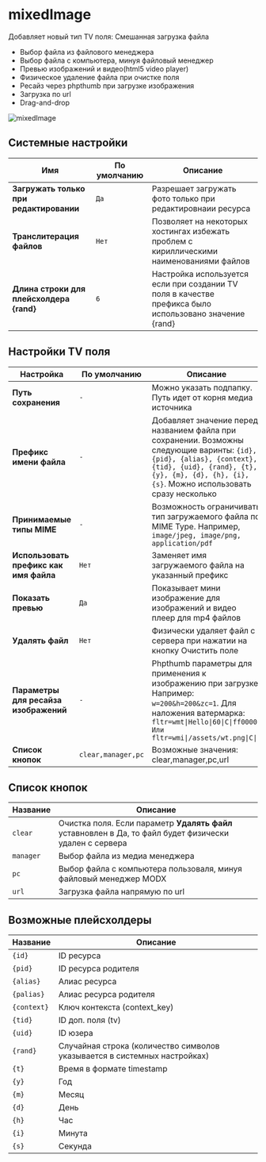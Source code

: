 # mixedImage

Добавляет новый тип TV поля: Смешанная загрузка файла

- Выбор файла из файлового менеджера
- Выбор файла с компьютера, минуя файловый менеджер
- Превью изображений и видео(html5 video player)
- Физическое удаление файла при очистке поля
- Ресайз через phpthumb при загрузке изображения
- Загрузка по url
- Drag-and-drop

![mixedImage](https://file.modx.pro/files/1/b/1/1b19540fc2888f0c02879617e55c1039.png)

## Системные настройки

| Имя                                      | По умолчанию | Описание                                                                                               |
| ---------------------------------------- | ------------ | ------------------------------------------------------------------------------------------------------ |
| **Загружать только при редактировании**  | `Да`         | Разрешает загружать фото только при редактировнаии ресурса                                             |
| **Транслитерация файлов**                | `Нет`        | Позволяет на некоторых хостингах избежать проблем с кириллическими наименованиями файлов               |
| **Длина строки для плейсхолдера {rand}** | `6`          | Настройка используется если при создании TV поля в качестве префикса было использовано значение {rand} |

## Настройки TV поля

| Настройка                              | По умолчанию       | Описание                                                                                                                                                                                                            |
| -------------------------------------- | ------------------ | ------------------------------------------------------------------------------------------------------------------------------------------------------------------------------------------------------------------- |
| **Путь сохранения**                    | `-`                | Можно указать подпапку. Путь идет от корня медиа источника                                                                                                                                                          |
| **Префикс имени файла**                | `-`                | Добавляет значение перед названием файла при сохранении. Возможны следующие варинты: `{id}, {pid}, {alias}, {context}, {tid}, {uid}, {rand}, {t}, {y}, {m}, {d}, {h}, {i}, {s}`. Можно использовать сразу несколько |
| **Принимаемые типы MIME**              | `-`                | Возможность ограничивать тип загружаемого файла по MIME Type. Например, `image/jpeg, image/png, application/pdf`                                                                                                    |
| **Использовать префикс как имя файла** | `Нет`              | Заменяет имя загружаемого файла на указанный префикс                                                                                                                                                                |
| **Показать превью**                    | `Да`               | Показывает мини изображение для изображений и видео плеер для mp4 файлов                                                                                                                                            |
| **Удалять файл**                       | `Нет`              | Физически удаляет файл с сервера при нажатии на кнопку Очистить поле                                                                                                                                                |
| **Параметры для ресайза изображений**  | `-`                | Phpthumb параметры для применения к изображению при загрузке. Например: `w=200&h=200&zc=1`. Для наложения ватермарка: `fltr=wmt\|Hello\|60\|C\|ff0000\| Или fltr=wmi\|/assets/wt.png\|C\|`                          |
| **Список кнопок**                      | `clear,manager,pc` | Возможные значения: clear,manager,pc,url                                                                                                                                                                            |

## Список кнопок

| Название  | Описание                                                                                                |
| --------- | ------------------------------------------------------------------------------------------------------- |
| `clear`   | Очистка поля. Если параметр **Удалять файл** уставновлен в Да, то файл будет физически удален с сервера |
| `manager` | Выбор файла из медиа менеджера                                                                          |
| `pc`      | Выбор файла с компьютера пользоваля, минуя файловый менеджер MODX                                       |
| `url`     | Загрузка файла напрямую по url                                                                          |

## Возможные плейсхолдеры

| Название    | Описание                                                                  |
| ----------- | ------------------------------------------------------------------------- |
| `{id}`      | ID ресурса                                                                |
| `{pid}`     | ID ресурса родителя                                                       |
| `{alias}`   | Алиас ресурса                                                             |
| `{palias}`  | Алиас ресурса родителя                                                    |
| `{context}` | Ключ контекста (context_key)                                              |
| `{tid}`     | ID доп. поля (tv)                                                         |
| `{uid}`     | ID юзера                                                                  |
| `{rand}`    | Случайная строка (количество символов указывается в системных настройках) |
| `{t}`       | Время в формате timestamp                                                 |
| `{y}`       | Год                                                                       |
| `{m}`       | Месяц                                                                     |
| `{d}`       | День                                                                      |
| `{h}`       | Час                                                                       |
| `{i}`       | Минута                                                                    |
| `{s}`       | Секунда                                                                   |
